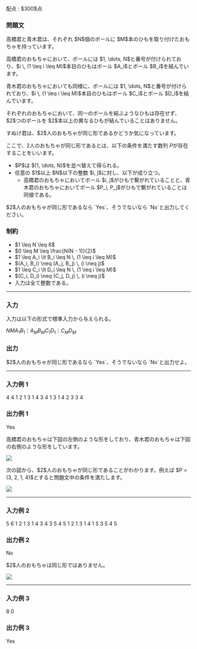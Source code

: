 
<div>

<span>

<span>

<p>
配点 : $300$点
</p>

<div>

<section>

### **問題文**

<p>
高橋君と青木君は、それぞれ $N$個のボールに $M$本のひもを取り付けたおもちゃを持っています。
</p>

<p>
高橋君のおもちゃにおいて、ボールには $1, \dots, N$と番号が付けられており、$i \, (1 \leq i \leq M)$本目のひもはボール $A_i$とボール $B_i$を結んでいます。
</p>

<p>
青木君のおもちゃにおいても同様に、ボールには $1, \dots, N$と番号が付けられており、$i \, (1 \leq i \leq M)$本目のひもはボール $C_i$とボール $D_i$を結んでいます。
</p>

<p>
それぞれのおもちゃにおいて、同一のボールを結ぶようなひもは存在せず、$2$つのボールを $2$本以上の異なるひもが結んでいることはありません。
</p>

<p>
すぬけ君は、$2$人のおもちゃが同じ形であるかどうか気になっています。

ここで、$2$人のおもちゃが同じ形であるとは、以下の条件を満たす数列 $P$が存在することをいいます。
</p>

<ul>

<li>
$P$は $(1, \dots, N)$を並べ替えて得られる。
</li>

<li>
任意の $1$以上 $N$以下の整数 $i, j$に対し、以下が成り立つ。
<ul>

<li>
高橋君のおもちゃにおいてボール $i, j$がひもで繋がれていることと、青木君のおもちゃにおいてボール $P_i, P_j$がひもで繋がれていることは同値である。
</li>

</ul>

</li>

</ul>

<p>
$2$人のおもちゃが同じ形であるなら `Yes`、そうでないなら `No`と出力してください。
</p>

</section>

</div>

<div>

<section>

### **制約**

<ul>

<li>
$1 \leq N \leq 8$
</li>

<li>
$0 \leq M \leq \frac{N(N - 1)}{2}$
</li>

<li>
$1 \leq A_i \lt B_i \leq N \, (1 \leq i \leq M)$
</li>

<li>
$(A_i, B_i) \neq (A_j, B_j) \, (i \neq j)$
</li>

<li>
$1 \leq C_i \lt D_i \leq N \, (1 \leq i \leq M)$
</li>

<li>
$(C_i, D_i) \neq (C_j, D_j) \, (i \neq j)$
</li>

<li>
入力は全て整数である。
</li>

</ul>

</section>

</div>

---

<div>

<div>

<section>

### **入力**

<p>
入力は以下の形式で標準入力から与えられる。
</p>

<div>

$N$$M$$A_1$$B_1$$\vdots$$A_M$$B_M$$C_1$$D_1$$\vdots$$C_M$$D_M$
</div>

</section>

</div>

<div>

<section>

### **出力**

<p>
$2$人のおもちゃが同じ形であるなら `Yes`、そうでないなら `No`と出力せよ。
</p>

</section>

</div>

</div>

---

<div>

<section>

### **入力例 1**

<div>

4 4
1 2
1 3
1 4
3 4
1 3
1 4
2 3
3 4

</div>

</section>

</div>

<div>

<section>

### **出力例 1**

<div>

Yes

</div>

<p>
高橋君のおもちゃは下図の左側のような形をしており、青木君のおもちゃは下図の右側のような形をしています。
</p>

<p>

<img src="https://img.atcoder.jp/ghi/abc232c_yes1.jpg">

</img>

</p>

<p>
次の図から、$2$人のおもちゃが同じ形であることがわかります。例えば $P = (3, 2, 1, 4)$とすると問題文中の条件を満たします。
</p>

<p>

<img src="https://img.atcoder.jp/ghi/abc232c_yes2.jpg">

</img>

</p>

</section>

</div>

---

<div>

<section>

### **入力例 2**

<div>

5 6
1 2
1 3
1 4
3 4
3 5
4 5
1 2
1 3
1 4
1 5
3 5
4 5

</div>

</section>

</div>

<div>

<section>

### **出力例 2**

<div>

No

</div>

<p>
$2$人のおもちゃは同じ形ではありません。
</p>

<p>

<img src="https://img.atcoder.jp/ghi/abc232c_no.jpg">

</img>

</p>

</section>

</div>

---

<div>

<section>

### **入力例 3**

<div>

8 0

</div>

</section>

</div>

<div>

<section>

### **出力例 3**

<div>

Yes

</div>

</section>

</div>

</span>

</span>

</div>
